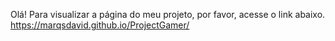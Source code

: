 Olá! Para visualizar a página do meu projeto, por favor, acesse o link abaixo.
https://marqsdavid.github.io/ProjectGamer/

